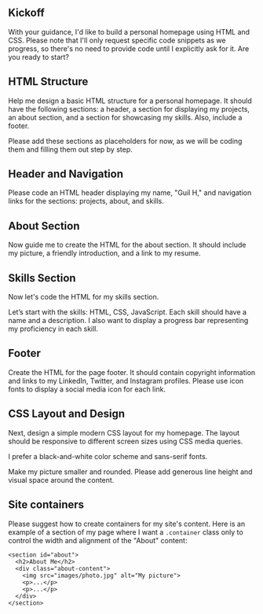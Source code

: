 ## Kickoff
With your guidance, I'd like to build a personal homepage using HTML and CSS.
Please note that I'll only request specific code snippets as we progress,
so there's no need to provide code until I explicitly ask for it.
Are you ready to start?

## HTML Structure
Help me design a basic HTML structure for a personal homepage.
It should have the following sections: a header, a section for 
displaying my projects, an about section, and a section for
showcasing my skills. Also, include a footer.

Please add these sections as placeholders for now, as we will be coding 
them and filling them out step by step.

## Header and Navigation
Please code an HTML header displaying my name, "Guil H," and navigation
links for the sections: projects, about, and skills.

## About Section
Now guide me to create the HTML for the about section. It should include
my picture, a friendly introduction, and a link to my resume.

## Skills Section
Now let's code the HTML for my skills section. 

Let’s start with the skills: HTML, CSS, JavaScript. 
Each skill should have a name and a description. I also want to display
a progress bar representing my proficiency in each skill.

## Footer
Create the HTML for the page footer. It should contain copyright information
and links to my LinkedIn, Twitter, and Instagram profiles. Please use
icon fonts to display a social media icon for each link.

## CSS Layout and Design
Next, design a simple modern CSS layout for my homepage. 
The layout should be responsive to different screen sizes using CSS media queries.

I prefer a black-and-white color scheme and sans-serif fonts. 

Make my picture smaller and rounded. Please add generous line height
and visual space around the content.

<!-- 
  Challenge: Add content containers 
    * Use a prompt to ask ChatGPT how to create
      containers for each section
    * Add the suggested CSS to the project
    * Update the HTML with containers for the 
      Projects, About, and Skills sections
-->

## Site containers
Please suggest how to create containers for my site's content. Here is an example of a section of my page where I want a `.container` class only to control the width and alignment of the "About" content:

```
<section id="about">
  <h2>About Me</h2>
  <div class="about-content">
    <img src="images/photo.jpg" alt="My picture">
    <p>...</p>
    <p>...</p>
  </div>
</section>
```
